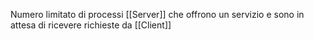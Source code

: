 Numero limitato di processi [[Server]] che offrono un servizio e sono in attesa di ricevere richieste da [[Client]]
